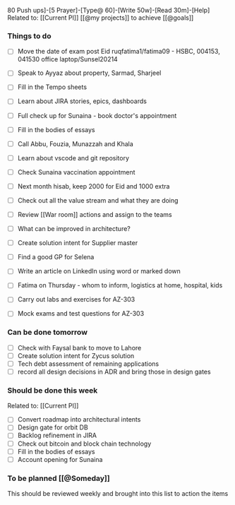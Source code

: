 80 Push ups]-[5 Prayer]-[Type@ 60]-[Write 50w]-[Read 30m]-[Help] 
Related to: [[Current PI]]  [[@my projects]] to achieve [[@goals]]

### Things to do 
- [ ] Move the date of exam post Eid
ruqfatima1/fatima09 - HSBC, 004153, 041530 office laptop/Sunsel20214
- [ ] Speak to Ayyaz about property, Sarmad, Sharjeel
- [ ] Fill in the Tempo sheets
- [ ] Learn about JIRA stories, epics, dashboards
- [ ] Full check up for Sunaina - book doctor's appointment
- [ ] Fill in the bodies of essays 
- [ ] Call Abbu, Fouzia, Munazzah and Khala
- [ ] Learn about vscode and git repository
- [ ] Check Sunaina vaccination appointment
- [ ] Next month hisab, keep 2000 for Eid and 1000 extra

- [ ] Check out all the value stream and what they are doing
- [ ] Review [[War room]] actions and assign to the teams
- [ ] What can be improved in architecture?

- [ ] Create solution intent for Supplier master
- [ ] Find a good GP for Selena 
- [ ] Write an article on LinkedIn using word or marked down
- [ ] Fatima on Thursday - whom to inform, logistics at home, hospital, kids
- [ ] Carry out labs and exercises for AZ-303
- [ ] Mock exams and test questions for AZ-303
	
### Can be done tomorrow 
- [ ] Check with Faysal bank to move to Lahore
- [ ] Create solution intent for Zycus solution
- [ ] Tech debt assessment of remaining applications
- [ ] record all design decisions in ADR and bring those in design gates

### Should be done this week
Related to: [[Current PI]]
- [ ] Convert roadmap into architectural intents
- [ ] Design gate for orbit DB
- [ ] Backlog refinement in JIRA
- [ ] Check out bitcoin and block chain technology
- [ ] Fill in the bodies of essays 
- [ ] Account opening for Sunaina

### To be planned [[@Someday]]
This should be reviewed weekly and brought into this list to action the items
